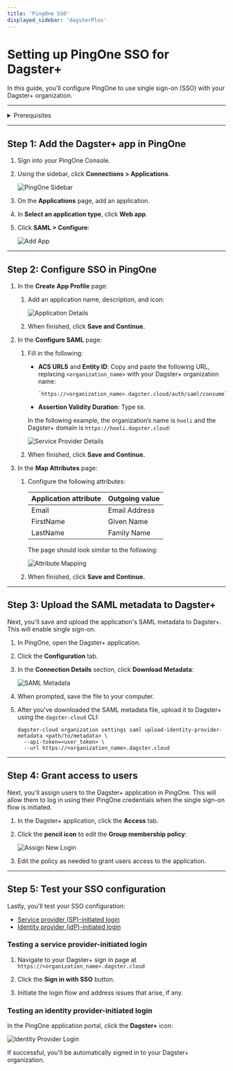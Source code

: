 ```yaml
---
title: 'PingOne SSO'
displayed_sidebar: 'dagsterPlus'
---
```


# Setting up PingOne SSO for Dagster+

In this guide, you'll configure PingOne to use single sign-on (SSO) with your Dagster+ organization.

---

<details>
  <summary>Prerequisites</summary>

To complete the steps in this guide, you'll need:

- **The following in PingOne:**
  - An existing PingOne account
  - Organization admin permissions
- **To install the [`dagster-cloud` CLI](/todo)**
- **The following in Dagster+:**
  - A Pro plan
  - [Access to a user token](/todo)
  - [Organization Admin permissions](/dagster-plus/access/rbac/user-roles-permissions) in your organization

</details>

---

## Step 1: Add the Dagster+ app in PingOne

1. Sign into your PingOne Console.

2. Using the sidebar, click **Connections > Applications**.

   ![PingOne Sidebar](/img/placeholder.svg)

3. On the **Applications** page, add an application.

4. In **Select an application type**, click **Web app**.

5. Click **SAML > Configure**:

   ![Add App](/img/placeholder.svg)

---

## Step 2: Configure SSO in PingOne

1.  In the **Create App Profile** page:

    1. Add an application name, description, and icon:

       ![Application Details](/img/placeholder.svg)

    2. When finished, click **Save and Continue.**

2.  In the **Configure SAML** page:

    1.  Fill in the following:

        - **ACS URLS** and **Entity ID**: Copy and paste the following URL, replacing `<organization_name>` with your Dagster+ organization name:

              `https://<organization_name>.dagster.cloud/auth/saml/consume`

        - **Assertion Validity Duration**: Type `60`.

        In the following example, the organization’s name is `hooli` and the Dagster+ domain is `https://hooli.dagster.cloud`:

        ![Service Provider Details](/img/placeholder.svg)

    2.  When finished, click **Save and Continue.**

3.  In the **Map Attributes** page:

    1. Configure the following attributes:

       | Application attribute | Outgoing value |
       | --------------------- | -------------- |
       | Email                 | Email Address  |
       | FirstName             | Given Name     |
       | LastName              | Family Name    |

       The page should look similar to the following:

       ![Attribute Mapping](/img/placeholder.svg)

    2. When finished, click **Save and Continue.**

---

## Step 3: Upload the SAML metadata to Dagster+

Next, you'll save and upload the application's SAML metadata to Dagster+. This will enable single sign-on.

1. In PingOne, open the Dagster+ application.

2. Click the **Configuration** tab.

3. In the **Connection Details** section, click **Download Metadata**:

   ![SAML Metadata](/img/placeholder.svg)

4. When prompted, save the file to your computer.

5. After you've downloaded the SAML metadata file, upload it to Dagster+ using the `dagster-cloud` CLI:

   ```shell
   dagster-cloud organization settings saml upload-identity-provider-metadata <path/to/metadata> \
     --api-token=<user_token> \
     --url https://<organization_name>.dagster.cloud
   ```

---

## Step 4: Grant access to users

Next, you'll assign users to the Dagster+ application in PingOne. This will allow them to log in using their PingOne credentials when the single sign-on flow is initiated.

1. In the Dagster+ application, click the **Access** tab.

2. Click the **pencil icon** to edit the **Group membership policy**:

   ![Assign New Login](/img/placeholder.svg)

3. Edit the policy as needed to grant users access to the application.

---

## Step 5: Test your SSO configuration

Lastly, you'll test your SSO configuration:

- [Service provider (SP)-initiated login](#testing-a-service-provider-initiated-login)
- [Identity provider (idP)-initiated login](#testing-an-identity-provider-initiated-login)

### Testing a service provider-initiated login

1. Navigate to your Dagster+ sign in page at `https://<organization_name>.dagster.cloud`

2. Click the **Sign in with SSO** button.

3. Initiate the login flow and address issues that arise, if any.

### Testing an identity provider-initiated login

In the PingOne application portal, click the **Dagster+** icon:

![Identity Provider Login](/img/placeholder.svg)

If successful, you'll be automatically signed in to your Dagster+ organization.

